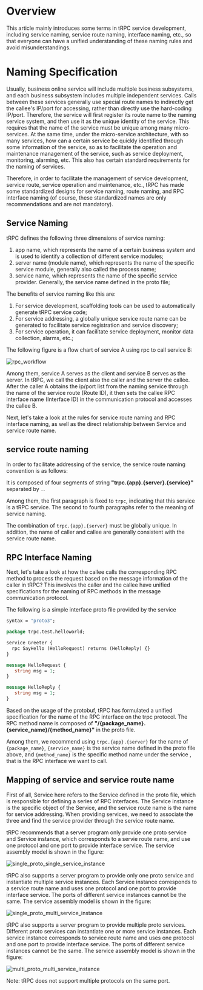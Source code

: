 # Overview

This article mainly introduces some terms in tRPC service development, including service naming, service route naming, interface naming, etc., so that everyone can have a unified understanding of these naming rules and avoid misunderstandings.

# Naming Specification

Usually, business online service will include multiple business subsystems, and each business subsystem includes multiple independent services. Calls between these services generally use special route names to indirectly get the callee's IP/port for accessing, rather than directly use the hard-coding IP/port. Therefore, the service will first register its route name to the naming service system, and then use it as the unique identity of the service. This requires that the name of the service must be unique among many micro-services. At the same time, under the micro-service architecture, with so many services, how can a certain service be quickly identified through some information of the service, so as to facilitate the operation and maintenance management of the service, such as service deployment, monitoring, alarming, etc. This also has certain standard requirements for the naming of services.

Therefore, in order to facilitate the management of service development, service route, service operation and maintenance, etc., tRPC has made some standardized designs for service naming, route naming, and RPC interface naming (of course, these standardized names are only recommendations and are not mandatory).

## Service Naming

tRPC defines the following three dimensions of service naming:
1. app name, which represents the name of a certain business system and is used to identify a collection of different service modules;
2. server name (module name), which represents the name of the specific service module, generally also called the process name;
3. service name, which represents the name of the specific service provider. Generally, the service name defined in the proto file;

The benefits of service naming like this are:
1. For service development, scaffolding tools can be used to automatically generate tRPC service code;
2. For service addressing, a globally unique service route name can be generated to facilitate service registration and service discovery;
3. For service operation, it can facilitate service deployment, monitor data collection, alarms, etc.;

The following figure is a flow chart of service A using rpc to call service B:

![rpc_workflow](/docs/images/rpc_workflow.png)

Among them, service A serves as the client and service B serves as the server. In tRPC, we call the client also the caller and the server the callee. After the caller A obtains the ip/port list from the naming service through the name of the service route (Route ID), it then sets the callee RPC interface name (Interface ID) in the communication protocol and accesses the callee B.

Next, let's take a look at the rules for service route naming and RPC interface naming, as well as the direct relationship between Service and service route name.

## service route naming

In order to facilitate addressing of the service, the service route naming convention is as follows:

It is composed of four segments of string **"trpc.{app}.{server}.{service}"** separated by `.`.

Among them, the first paragraph is fixed to `trpc`, indicating that this service is a tRPC service. The second to fourth paragraphs refer to the meaning of service naming.

The combination of `trpc.{app}.{server}` must be globally unique. In addition, the name of caller and callee are generally consistent with the service route name.

## RPC Interface Naming

Next, let's take a look at how the callee calls the corresponding RPC method to process the request based on the message information of the caller in tRPC? This involves the caller and the callee have unified specifications for the naming of RPC methods in the message communication protocol.

The following is a simple interface proto file provided by the service

```protobuf
syntax = "proto3";

package trpc.test.helloworld;

service Greeter {
  rpc SayHello (HelloRequest) returns (HelloReply) {}
}

message HelloRequest {
   string msg = 1;
}

message HelloReply {
   string msg = 1;
}

```

Based on the usage of the protobuf, tRPC has formulated a unified specification for the name of the RPC interface on the trpc protocol. The RPC method name is composed of **"/{package_name}.{service_name}/{method_name}"** in the proto file.

Among them, we recommend using `trpc.{app}.{server}` for the name of `{package_name}`, `{service_name}` is the service name defined in the proto file above, and `{method_name}` is the specific method name under the service , that is the RPC interface we want to call.


## Mapping of service and service route name

First of all, Service here refers to the Service defined in the proto file, which is responsible for defining a series of RPC interfaces. The Service instance is the specific object of the Service, and the service route name is the name for service addressing. When providing services, we need to associate the three and find the service provider through the service route name.

tRPC recommends that a server program only provide one proto service and Service instance, which corresponds to a servie route name, and use one protocol and one port to provide interface service. The service assembly model is shown in the figure:

![single_proto_single_service_instance](/docs/images/single_proto_single_service_instance.png)

tRPC also supports a server program to provide only one proto service and instantiate multiple service instances. Each Service instance corresponds to a service route name and uses one protocol and one port to provide interface service. The ports of different service instances cannot be the same. The service assembly model is shown in the figure:

![single_proto_multi_service_instance](/docs/images/single_proto_multi_service_instance.png)

tRPC also supports a server program to provide multiple proto services. Different proto services can instantiate one or more service instances. Each service instance corresponds to service route name and uses one protocol and one port to provide interface service. The ports of different service instances cannot be the same. The service assembly model is shown in the figure:

![multi_proto_multi_service_instance](/docs/images/multi_proto_multi_service_instance.png)

Note: tRPC does not support multiple protocols on the same port.

